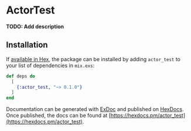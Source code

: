 # ActorTest

**TODO: Add description**

## Installation

If [available in Hex](https://hex.pm/docs/publish), the package can be installed
by adding `actor_test` to your list of dependencies in `mix.exs`:

```elixir
def deps do
  [
    {:actor_test, "~> 0.1.0"}
  ]
end
```

Documentation can be generated with [ExDoc](https://github.com/elixir-lang/ex_doc)
and published on [HexDocs](https://hexdocs.pm). Once published, the docs can
be found at [https://hexdocs.pm/actor_test](https://hexdocs.pm/actor_test).

